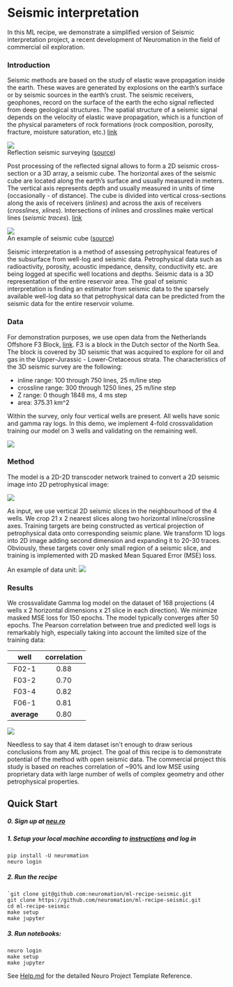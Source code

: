 # Seismic interpretation
In this ML recipe, we demonstrate a simplified version of Seismic interpretation project, a recent development of Neuromation in the field of commercial oil exploration.   

### Introduction

Seismic methods are based on the study of elastic wave propagation inside the earth. These waves are generated by explosions on the earth’s surface or by seismic sources in the earth’s crust. The seismic receivers, geophones, record on the surface of the earth the echo signal reflected from deep geological structures. The spatial structure of a seismic signal depends on the velocity of elastic wave propagation, which is a function of the physical parameters of rock formations (rock composition, porosity, fracture, moisture saturation, etc.) [link](https://www.sciencedirect.com/topics/earth-and-planetary-sciences/seismic-method)

![](./img/reflection-seismic-method-1.gif)  
Reflection seismic surveying ([source](https://geoexpert.ch/methods/reflection-seismic-surveying/))

Post processing of the reflected signal allows to form a 2D seismic cross-section or a 3D array, a seismic cube. The horizontal axes of the seismic cube are located along the earth’s surface and usually measured in meters. The vertical axis represents depth and usually measured in units of time (occasionally - of distance). The cube is divided into vertical cross-sections along the axis of receivers (_inlines_) and across the axis of receivers (_crosslines_, _xlines_). Intersections of inlines and  crosslines make vertical lines (_seismic traces_). [link](https://medium.com/seismic-data-analysis-using-ai/seismic-data-analysis-using-ai-3ce18a18fbb)

![](./img/cube.gif)  
An example of seismic cube ([source](http://cge.rosgeo.com/en/services/glubinnaya-3d-migraciya-do-summirovaniya/))

Seismic interpretation is a method of assessing petrophysical features of the subsurface from well-log and seismic data. Petrophysical data such as radioactivity, porosity, acoustic impedance, density, conductivity etc. are being logged at specific well locations and depths. Seismic data is a 3D representation of the entire reservoir area. The goal of seismic interpretation is finding an estimator from seismic data to the sparsely available well-log data so that petrophysical data can be predicted from the seismic data for the entire reservoir volume. 


### Data
For demonstration purposes, we use open data from the Netherlands Offshore F3 Block, [link](https://terranubis.com/datainfo/Netherlands-Offshore-F3-Block-Complete). F3 is a block in the Dutch sector of the North Sea. The block is covered by 3D seismic that was acquired to explore for oil and gas in the Upper-Jurassic - Lower-Cretaceous strata.  The characteristics of the 3D seismic survey are the following: 
- inline range: 100 through 750 lines, 25 m/line step
- crossline range: 300 through 1250 lines, 25 m/line step
- Z range: 0 though 1848 ms, 4 ms step
- area: 375.31 km^2
 
Within the survey, only four vertical wells are present. All wells have sonic and gamma ray logs. In this demo, we implement 4-fold crossvalidation training our model on 3 wells and validating on the remaining well.

![](./img/scene.png)

### Method
The model is a 2D-2D transcoder network trained to convert a 2D seismic image into 2D petrophysical image:

![](./img/network.png)

As input, we use vertical 2D seismic slices in the neighbourhood of the 4 wells. We crop 21 x 2 nearest slices along two horizontal inline/crossline axes. Training targets are being constructed as vertical projection of petrophysical data onto corresponding seismic plane. We transform 1D logs into 2D image adding second dimension and expanding it to 20-30 traces. Obviously, these targets cover only small region of a seismic slice, and training is implemented with 2D masked Mean Squared Error (MSE) loss.

An example of data unit: 
![](./img/data.png)

### Results

We crossvalidate Gamma log model on the dataset of 168 projections (4 wells x 2 horizontal dimensions x 21 slice in each direction). We minimize masked MSE loss for 150 epochs. The model typically converges after 50 epochs. The Pearson correlation between true and predicted well logs is remarkably high, especially taking into account the limited size of the training data:

|well|correlation|
|:---:|:---:|
|F02-1|0.88|
|F03-2|0.70|
|F03-4|0.82|
|F06-1|0.81|
|**average**|0.80|

![](./img/results.png)

Needless to say that 4 item dataset isn't enough to draw serious conclusions from any ML project. The goal of this recipe is to demonstrate potential of the method with open seismic data. The commercial project this study is based on reaches correlation of ~90% and low MSE using proprietary data with large number of wells of complex geometry and other petrophysical properties.

## Quick Start

##### 0. Sign up at [neu.ro](https://neu.ro) 
##### 1. Setup your local machine according to [instructions](https://neu.ro/docs) and log in
```shell
pip install -U neuromation
neuro login
```
##### 2. Run the recipe
```shell
`git clone git@github.com:neuromation/ml-recipe-seismic.git
git clone https://github.com/neuromation/ml-recipe-seismic.git
cd ml-recipe-seismic
make setup
make jupyter
```
##### 3. Run notebooks:

```shell
neuro login
make setup
make jupyter
```

See [Help.md](HELP.md) for the detailed Neuro Project Template Reference.
